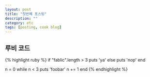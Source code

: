 ```yaml
---
layout: post
title: "첫번째 포스팅"
description: ""
category: etc
tags: [posting, cook blog]
---
```


## 루비 코드
{% highlight ruby %}
if "fablic".length > 3
  puts 'ya'
else
  puts 'nop'
end

n = 0
while n < 3
  puts 'foobar'
  n += 1
end
{% endhighlight %}
